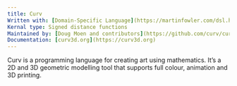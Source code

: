 ```yaml
---
title: Curv
Written with: [Domain-Specific Language](https://martinfowler.com/dsl.html)
Kernal type: Signed distance functions
Maintained by: [Doug Moen and contributors](https://github.com/curv/curv/graphs/contributors)
Documentation: [curv3d.org](https://curv3d.org)
---
```


Curv is a programming language for creating art using mathematics. It’s a 2D and 3D geometric modelling tool that supports full colour, animation and 3D printing.
